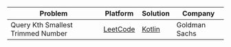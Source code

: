 | Problem                           | Platform                                                                     | Solution                      | Company       |
| --------------------------------- | ---------------------------------------------------------------------------- | ----------------------------- | ------------- |
| Query Kth Smallest Trimmed Number | [LeetCode](https://leetcode.com/problems/query-kth-smallest-trimmed-number/) | [Kotlin](../leetcode/2343.kt) | Goldman Sachs |